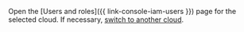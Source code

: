 Open the [Users and roles]({{ link-console-iam-users }}) page for the selected cloud. If necessary, [switch to another cloud](../../resource-manager/operations/cloud/switch-cloud.md).